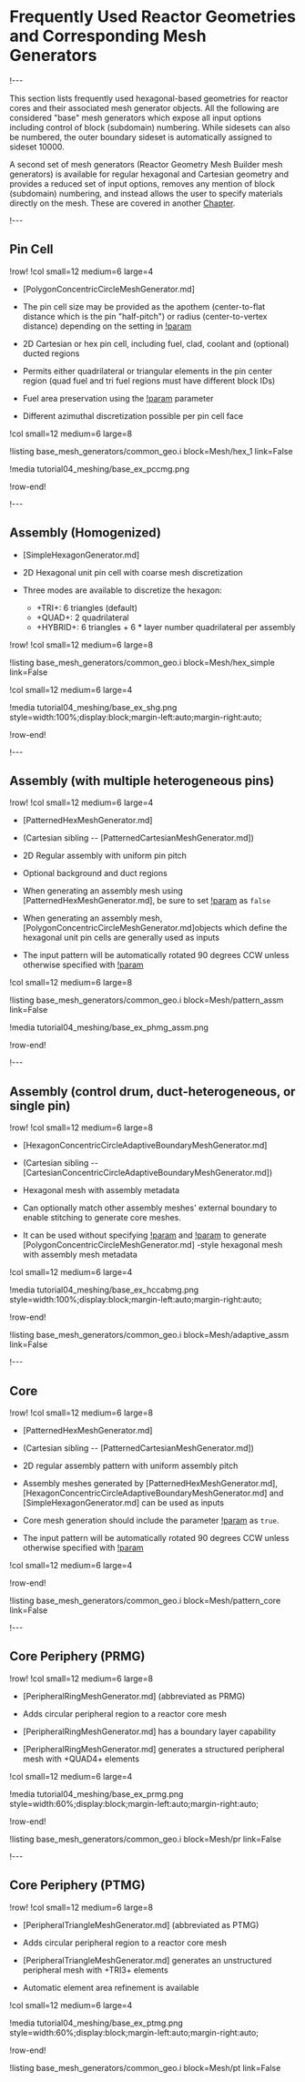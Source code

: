 # Frequently Used Reactor Geometries and Corresponding Mesh Generators

!---

This section lists frequently used hexagonal-based geometries for reactor cores and their associated mesh generator objects. All the following are considered "base" mesh generators which expose all input options including control of block (subdomain) numbering. While sidesets can also be numbered, the outer boundary sideset is automatically assigned to sideset 10000.

A second set of mesh generators (Reactor Geometry Mesh Builder mesh generators) is available for regular hexagonal and Cartesian geometry and provides a reduced set of input options, removes any mention of block (subdomain) numbering, and instead allows the user to specify materials directly on the mesh. These are covered in another [Chapter](step10_rgmb.md).

!---

## Pin Cell

!row!
!col small=12 medium=6 large=4

- [PolygonConcentricCircleMeshGenerator.md]

- The pin cell size may be provided as the apothem (center-to-flat distance which is the pin "half-pitch") or radius (center-to-vertex distance) depending on the setting in [!param](/Mesh/PolygonConcentricCircleMeshGenerator/polygon_size_style)
- 2D Cartesian or hex pin cell, including fuel, clad, coolant and (optional) ducted regions
- Permits either quadrilateral or triangular elements in the pin center region (quad fuel and tri fuel regions must have different block IDs)
- Fuel area preservation using the [!param](/Mesh/PolygonConcentricCircleMeshGenerator/preserve_volumes) parameter
- Different azimuthal discretization possible per pin cell face

!col small=12 medium=6 large=8

!listing base_mesh_generators/common_geo.i
         block=Mesh/hex_1
         link=False

!media tutorial04_meshing/base_ex_pccmg.png

!row-end!

!---

## Assembly (Homogenized)

- [SimpleHexagonGenerator.md]

- 2D Hexagonal unit pin cell with coarse mesh discretization

- Three modes are available to discretize the hexagon:

  - +TRI+: 6 triangles (default)
  - +QUAD+: 2 quadrilateral
  - +HYBRID+: 6 triangles + 6 \* layer number quadrilateral per assembly

!row!
!col small=12 medium=6 large=8

!listing base_mesh_generators/common_geo.i
         block=Mesh/hex_simple
         link=False

!col small=12 medium=6 large=4

!media tutorial04_meshing/base_ex_shg.png
       style=width:100%;display:block;margin-left:auto;margin-right:auto;

!row-end!

!---

## Assembly (with multiple heterogeneous pins)

!row!
!col small=12 medium=6 large=4

- [PatternedHexMeshGenerator.md]
- (Cartesian sibling -- [PatternedCartesianMeshGenerator.md])

- 2D Regular assembly with uniform pin pitch
- Optional background and duct regions

- When generating an assembly mesh using [PatternedHexMeshGenerator.md], be sure to set [!param](/Mesh/PatternedHexMeshGenerator/generate_core_metadata) as `false`
- When generating an assembly mesh, [PolygonConcentricCircleMeshGenerator.md]objects which define the hexagonal unit pin cells are generally used as inputs
- The input pattern will be automatically rotated 90 degrees CCW unless otherwise specified with [!param](/Mesh/PatternedHexMeshGenerator/rotate_angle)

!col small=12 medium=6 large=8

!listing base_mesh_generators/common_geo.i
         block=Mesh/pattern_assm
         link=False

!media tutorial04_meshing/base_ex_phmg_assm.png

!row-end!

!---

## Assembly (control drum, duct-heterogeneous, or single pin)

!row!
!col small=12 medium=6 large=8

- [HexagonConcentricCircleAdaptiveBoundaryMeshGenerator.md]
- (Cartesian sibling -- [CartesianConcentricCircleAdaptiveBoundaryMeshGenerator.md])

- Hexagonal mesh with assembly metadata
- Can optionally match other assembly meshes' external boundary to enable stitching to generate core meshes.

- It can be used without specifying [!param](/Mesh/HexagonConcentricCircleAdaptiveBoundaryMeshGenerator/sides_to_adapt) and [!param](/Mesh/HexagonConcentricCircleAdaptiveBoundaryMeshGenerator/meshes_to_adapt_to) to generate [PolygonConcentricCircleMeshGenerator.md] -style hexagonal mesh with assembly mesh metadata

!col small=12 medium=6 large=4

!media tutorial04_meshing/base_ex_hccabmg.png
       style=width:100%;display:block;margin-left:auto;margin-right:auto;

!row-end!

!listing base_mesh_generators/common_geo.i
         block=Mesh/adaptive_assm
         link=False

!---

## Core

!row!
!col small=12 medium=6 large=8

- [PatternedHexMeshGenerator.md]
- (Cartesian sibling -- [PatternedCartesianMeshGenerator.md])

- 2D regular assembly pattern with uniform assembly pitch

- Assembly meshes generated by [PatternedHexMeshGenerator.md], [HexagonConcentricCircleAdaptiveBoundaryMeshGenerator.md] and [SimpleHexagonGenerator.md] can be used as inputs
- Core mesh generation should include the parameter [!param](/Mesh/PatternedHexMeshGenerator/generate_core_metadata) as `true`.
- The input pattern will be automatically rotated 90 degrees CCW unless otherwise specified with [!param](/Mesh/PatternedHexMeshGenerator/rotate_angle)

!col small=12 medium=6 large=4


!row-end!

!listing base_mesh_generators/common_geo.i
         block=Mesh/pattern_core
         link=False

!---

## Core Periphery (PRMG)

!row!
!col small=12 medium=6 large=8

- [PeripheralRingMeshGenerator.md] (abbreviated as PRMG)

- Adds circular peripheral region to a reactor core mesh
- [PeripheralRingMeshGenerator.md] has a boundary layer capability

- [PeripheralRingMeshGenerator.md] generates a structured peripheral mesh with +QUAD4+ elements

!col small=12 medium=6 large=4

!media tutorial04_meshing/base_ex_prmg.png
       style=width:60%;display:block;margin-left:auto;margin-right:auto;

!row-end!

!listing base_mesh_generators/common_geo.i
         block=Mesh/pr
         link=False

!---

## Core Periphery (PTMG)

!row!
!col small=12 medium=6 large=8

- [PeripheralTriangleMeshGenerator.md] (abbreviated as PTMG)

- Adds circular peripheral region to a reactor core mesh

- [PeripheralTriangleMeshGenerator.md] generates an unstructured peripheral mesh with +TRI3+ elements

- Automatic element area refinement is available

!col small=12 medium=6 large=4

!media tutorial04_meshing/base_ex_ptmg.png
       style=width:60%;display:block;margin-left:auto;margin-right:auto;

!row-end!

!listing base_mesh_generators/common_geo.i
         block=Mesh/pt
         link=False

